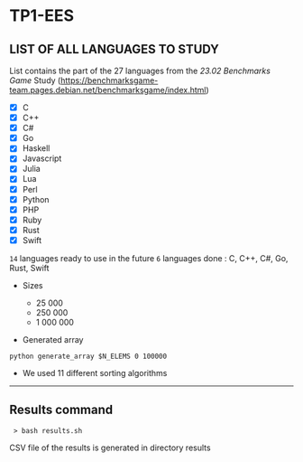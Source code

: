 # TP1-EES

## LIST OF ALL LANGUAGES TO STUDY

List contains the part of the 27 languages from the *23.02 Benchmarks Game* Study (https://benchmarksgame-team.pages.debian.net/benchmarksgame/index.html)

- [X] C
- [X] C++
- [X] C#
- [X] Go
- [X] Haskell
- [X] Javascript
- [X] Julia
- [X] Lua
- [X] Perl
- [X] Python
- [X] PHP
- [X] Ruby
- [X] Rust
- [X] Swift

`14` languages ready to use in the future
`6` languages done : C, C++, C#, Go, Rust, Swift


- Sizes

  - 25 000
  - 250 000
  - 1 000 000

- Generated array

`python generate_array $N_ELEMS 0 100000`


- We used 11 different sorting algorithms


------------

## Results command

```  > bash results.sh ```

CSV file of the results is generated in directory results

